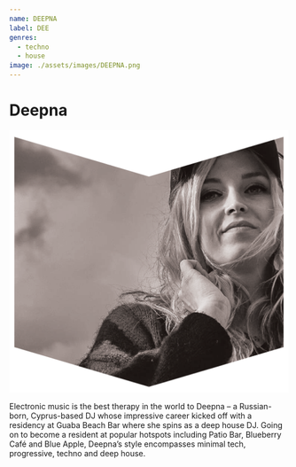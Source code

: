 ```yaml
---
name: DEEPNA
label: DEE
genres:
  - techno
  - house
image: ./assets/images/DEEPNA.png
---
```


# Deepna

![](./assets/images/DEEPNA.png)

Electronic music is the best therapy in the world to Deepna – a Russian-born, Cyprus-based DJ whose impressive career kicked off with a residency at Guaba Beach Bar where she spins as a deep house DJ. Going on to become a resident at popular hotspots including Patio Bar, Blueberry Café and Blue Apple, Deepna’s style encompasses minimal tech, progressive, techno and deep house.

